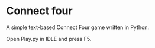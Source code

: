 Connect four
============

A simple text-based Connect Four game written in Python.

Open Play.py in IDLE and press F5.
